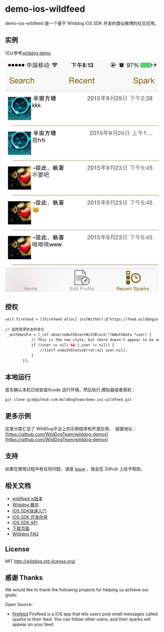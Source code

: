 # demo-ios-wildfeed

demo-ios-wildfeed 是一个基于 Wilddog iOS SDK 开发的类似微博的社交应用。

## 实例

可以参考[wilddog demo](http://wildfeed.wilddogapp.com) 

[![一个demo页面的快照](screenShot.png)](http://wildfeed.wilddogapp.com/)

## 授权
```HTML
self.firefeed = [[Firefeed alloc] initWithUrl:@"https://feed.wilddogio.com" delegate:self];

// 监控登录状态的变化
 _authHandle = [_ref observeAuthEventWithBlock:^(WAuthData *user) {
            // This is the new style, but there doesn't appear to be any way to tell which way the user is going, online or offline?
            if ((user == nil) && (_user != nil)) {
                //[self onAuthStatusError:nil user:nil];
            }
        }];
```


## 本地运行

首先确认本机已经安装Xcode 运行环境，然后执行,模拟器或者真机：

```
git clone git@github.com:WildDogTeam/demo-ios-wildfeed.git

```
## 更多示例

这里分类汇总了 WildDog平台上的示例程序和开源应用，　链接地址：[https://github.com/WildDogTeam/wilddog-demos](https://github.com/WildDogTeam/wilddog-demos)

## 支持
如果在使用过程中有任何问题，请提 [issue](https://github.com/WildDogTeam/demo-ios-wildfeed/issues) ，我会在 Github 上给予帮助。

## 相关文档

* [wildfeed js版本](https://github.com/WildDogTeam/demo-js-wildfeed)
* [Wilddog 概览](https://z.wilddog.com/overview/introduction)
* [IOS SDK快速入门](https://z.wilddog.com/ios/quickstart)
* [IOS SDK 开发向导](https://z.wilddog.com/ios/quickstart)
* [IOS SDK API](https://z.wilddog.com/ios/api)
* [下载页面](https://www.wilddog.com/download/)
* [Wilddog FAQ](https://z.wilddog.com/faq/qa)


## License
MIT
http://wilddog.mit-license.org/

## 感谢 Thanks

We would like to thank the following projects for helping us achieve our goals:

Open Source:

* [firefeed](https://github.com/firebase/iFirefeed) Firefeed is a IOS app that lets users post small messages called sparks to their feed. You can follow other users, and their sparks will appear on your feed
